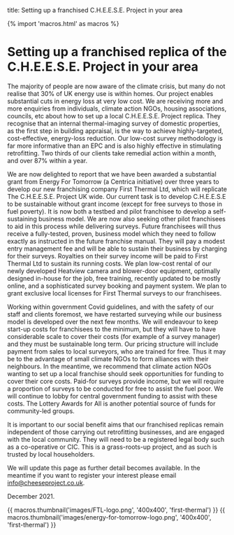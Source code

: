 title: Setting up a franchised C.H.E.E.S.E. Project in your area

{% import 'macros.html' as macros %}

# Setting up a franchised replica of the C.H.E.E.S.E. Project in your area

The majority of people are now aware of the climate crisis, but many do not
realise that 30% of UK energy use is within homes. Our project enables
substantial cuts in energy loss at very low cost. We are receiving more and
more enquiries from individuals, climate action NGOs, housing associations,
councils, etc about how to set up a local C.H.E.E.S.E. Project replica. They
recognise that an internal thermal-imaging survey of domestic properties, as
the first step in building appraisal, is the way to achieve highly-targeted,
cost-effective, energy-loss reduction. Our low-cost survey methodology is far
more informative than an EPC and is also highly effective in stimulating
retrofitting. Two thirds of our clients take remedial action within a month,
and over 87% within a year.

We are now delighted to report that we have been awarded a substantial grant
from Energy For Tomorrow (a Centrica initiative) over three years to develop
our new franchising company First Thermal Ltd, which will replicate The
C.H.E.E.S.E. Project UK wide. Our current task is to develop C.H.E.E.S.E to be
sustainable without grant income (except for free surveys to those in fuel
poverty). It is now both a testbed and pilot franchisee to develop a
self-sustaining business model. We are now also seeking other pilot franchisees
to aid in this process while delivering surveys. Future franchisees will thus
receive a fully-tested, proven, business model which they need to follow
exactly as instructed in the future franchise manual. They will pay a modest
entry management fee and will be able to sustain their business by charging for
their surveys. Royalties on their survey income will be paid to First Thermal
Ltd to sustain its running costs. We plan low-cost rental of our newly
developed Heatview camera and blower-door equipment, optimally designed
in-house for the job, free training, recently updated to be mostly online, and
a sophisticated survey booking and payment system. We plan to grant exclusive
local licenses for First Thermal surveys to our franchisees.

Working within government Covid guidelines, and with the safety of our staff
and clients foremost, we have restarted surveying while our business model is
developed over the next few months. We will endeavour to keep start-up costs
for franchisees to the minimum, but they will have to have considerable scale
to cover their costs (for example of a survey manager) and they must be
sustainable long term. Our pricing structure will include payment from sales to
local surveyors, who are trained for free. Thus it may be to the advantage of
small climate NGOs to form alliances with their neighbours. In the meantime, we
recommend that climate action NGOs wanting to set up a local franchise should
seek opportunities for funding to cover their core costs. Paid-for surveys
provide income, but we will require a proportion of surveys to be conducted for
free to assist the fuel poor. We will continue to lobby for central government
funding to assist with these costs. The Lottery Awards for All is another
potential source of funds for community-led groups.

It is important to our social benefit aims that our franchised replicas remain
independent of those carrying out retrofitting businesses, and are engaged with
the local community. They will need to be a registered legal body such as a
co-operative or CIC. This is a grass-roots-up project, and as such is trusted
by local householders. 

We will update this page as further detail becomes available. In the meantime
if you want to register your interest please email
[info@cheeseproject.co.uk](mailto:info@cheeseproject.co.uk). 

December 2021.

<div class="text-center">
{{ macros.thumbnail('images/FTL-logo.png', '400x400', 'first-thermal') }}
{{ macros.thumbnail('images/energy-for-tomorrow-logo.png', '400x400', 'first-thermal') }}
</div>
